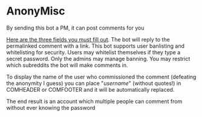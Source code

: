 AnonyMisc
==========

By sending this bot a PM, it can post comments for you

[Here are the three fields you must fill out](http://www.reddit.com/message/compose?to=GoldenSights&subject=Anonymisc&message=Permalink:%0A%0ALink%20Text:%0A%0ALink%20Url:). The bot will reply to the permalinked comment with a link. This bot supports user banlisting and whitelisting for security. Users may whitelist themselves if they type a secret password. Only the admins may manage banning. You may restrict which subreddits the bot will make comments in.

To display the name of the user who commissioned the comment (defeating the anonymity I guess) you can place "_username_" (without quotes!) in COMHEADER or COMFOOTER and it will be automatically replaced.

The end result is an account which multiple people can comment from without ever knowing the password